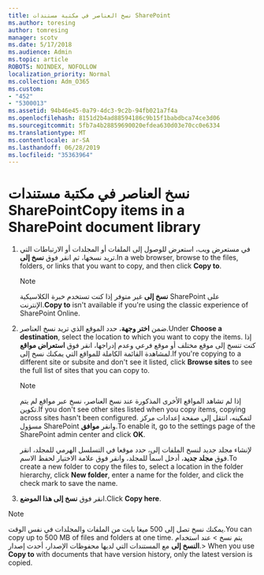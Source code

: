 ```yaml
---
title: نسخ العناصر في مكتبة مستندات SharePoint
ms.author: toresing
author: tomresing
manager: scotv
ms.date: 5/17/2018
ms.audience: Admin
ms.topic: article
ROBOTS: NOINDEX, NOFOLLOW
localization_priority: Normal
ms.collection: Adm_O365
ms.custom:
- "452"
- "5300013"
ms.assetid: 94b46e45-0a79-4dc3-9c2b-94fb021a7f4a
ms.openlocfilehash: 8151d2b4ad88594186c9b15f1babdbca74ce3d06
ms.sourcegitcommit: 5fb7a4b28859690020efdea630d03e70cc0e6334
ms.translationtype: MT
ms.contentlocale: ar-SA
ms.lasthandoff: 06/28/2019
ms.locfileid: "35363964"
---
```

# <a name="copy-items-in-a-sharepoint-document-library"></a><span data-ttu-id="3c183-102">نسخ العناصر في مكتبة مستندات SharePoint</span><span class="sxs-lookup"><span data-stu-id="3c183-102">Copy items in a SharePoint document library</span></span>

1. <span data-ttu-id="3c183-103">في مستعرض ويب، استعرض للوصول إلى الملفات أو المجلدات أو الارتباطات التي تريد نسخها، ثم انقر فوق **نسخ إلى**.</span><span class="sxs-lookup"><span data-stu-id="3c183-103">In a web browser, browse to the files, folders, or links that you want to copy, and then click **Copy to**.</span></span>

    > [!NOTE]
    > <span data-ttu-id="3c183-104">**نسخ إلى** غير متوفر إذا كنت تستخدم خبرة الكلاسيكية SharePoint على الإنترنت.</span><span class="sxs-lookup"><span data-stu-id="3c183-104">**Copy to** isn't available if you're using the classic experience of SharePoint Online.</span></span>
  
2. <span data-ttu-id="3c183-105">ضمن **اختر وجهة**، حدد الموقع الذي تريد نسخ العناصر.</span><span class="sxs-lookup"><span data-stu-id="3c183-105">Under **Choose a destination**, select the location to which you want to copy the items.</span></span> <span data-ttu-id="3c183-106">إذا كنت تنسخ إلى موقع مختلف أو موقع فرعي وعدم إدراجها، انقر فوق **استعراض مواقع** لمشاهدة القائمة الكاملة للمواقع التي يمكنك نسخ إلى.</span><span class="sxs-lookup"><span data-stu-id="3c183-106">If you're copying to a different site or subsite and don't see it listed, click **Browse sites** to see the full list of sites that you can copy to.</span></span>

    > [!NOTE]
    > <span data-ttu-id="3c183-107">إذا لم تشاهد المواقع الأخرى المذكورة عند نسخ العناصر، نسخ عبر مواقع لم يتم تكوين.</span><span class="sxs-lookup"><span data-stu-id="3c183-107">If you don't see other sites listed when you copy items, copying across sites hasn't been configured.</span></span> <span data-ttu-id="3c183-108">لتمكينه، انتقل إلى صفحة إعدادات مركز مسؤول SharePoint وانقر **موافق**.</span><span class="sxs-lookup"><span data-stu-id="3c183-108">To enable it, go to the settings page of the SharePoint admin center and click **OK**.</span></span>
  
    <span data-ttu-id="3c183-109">لإنشاء مجلد جديد لنسخ الملفات إلى، حدد موقعا في التسلسل الهرمي للمجلد، انقر فوق **مجلد جديد**، أدخل اسماً للمجلد، وانقر فوق علامة الاختيار لحفظ الاسم.</span><span class="sxs-lookup"><span data-stu-id="3c183-109">To create a new folder to copy the files to, select a location in the folder hierarchy, click **New folder**, enter a name for the folder, and click the check mark to save the name.</span></span>

3. <span data-ttu-id="3c183-110">انقر فوق **نسخ إلى هذا الموضع**.</span><span class="sxs-lookup"><span data-stu-id="3c183-110">Click **Copy here**.</span></span>

> [!NOTE]
> <span data-ttu-id="3c183-111">يمكنك نسخ تصل إلى 500 ميغا بايت من الملفات والمجلدات في نفس الوقت.</span><span class="sxs-lookup"><span data-stu-id="3c183-111">You can copy up to 500 MB of files and folders at one time.</span></span> <span data-ttu-id="3c183-112">يتم نسخ > عند استخدام **النسخ إلى** مع المستندات التي لديها محفوظات الإصدار، أحدث إصدار.</span><span class="sxs-lookup"><span data-stu-id="3c183-112">>  When you use **Copy to** with documents that have version history, only the latest version is copied.</span></span>
  